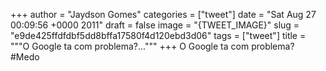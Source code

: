 
+++
author = "Jaydson Gomes"
categories = ["tweet"]
date = "Sat Aug 27 00:09:56 +0000 2011"
draft = false
image = "{TWEET_IMAGE}"
slug = "e9de425ffdfdbf5dd8bffa17580f4d120ebd3d06"
tags = ["tweet"]
title = """O Google ta com problema?..."""
+++
O Google ta com problema? #Medo
